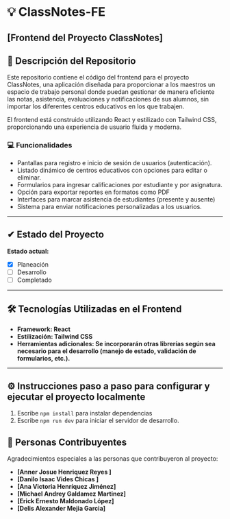 # 💡 ClassNotes-FE 
**[Frontend del Proyecto ClassNotes]**  
---  

## 📖 Descripción del Repositorio
Este repositorio contiene el código del frontend para el proyecto ClassNotes, una aplicación diseñada para proporcionar a los maestros un espacio de trabajo personal donde puedan gestionar de manera eficiente las notas, asistencia, evaluaciones y notificaciones de sus alumnos, sin importar los diferentes centros educativos en los que trabajen.

El frontend está construido utilizando React y estilizado con Tailwind CSS, proporcionando una experiencia de usuario fluida y moderna.

### 💻 Funcionalidades
 - Pantallas para registro e inicio de sesión de usuarios (autenticación).
 - Listado dinámico de centros educativos con opciones para editar o eliminar.
 - Formularios para ingresar calificaciones por estudiante y por asignatura.
 - Opción para exportar reportes en formatos como PDF
 - Interfaces para marcar asistencia de estudiantes (presente y ausente)
 - Sistema para enviar notificaciones personalizadas a los usuarios.
---  

## ✔ Estado del Proyecto  
**Estado actual:**  
- [X] Planeación  
- [ ] Desarrollo  
- [ ] Completado  

---  

## 🛠️ Tecnologías Utilizadas en el Frontend 
- **Framework: React**
- **Estilización: Tailwind CSS**
- **Herramientas adicionales: Se incorporarán otras librerías según sea necesario para el desarrollo (manejo de estado, validación de formularios, etc.).**
---
  
## ⚙ Instrucciones paso a paso para configurar y ejecutar el proyecto localmente

1. Escribe `npm install` para instalar dependencias
2. Escribe `npm run dev` para iniciar el servidor de desarrollo.

## 🤝 Personas Contribuyentes  
Agradecimientos especiales a las personas que contribuyeron al proyecto:  

- **[Anner Josue Henriquez Reyes ]**  
- **[Danilo Isaac Vides Chicas ]**
- **[Ana Victoria Henríquez Jiménez]**  
- **[Michael Andrey Galdamez Martinez]**  
- **[Erick Ernesto Maldonado López]**  
- **[Delis Alexander Mejia Garcia]**  

